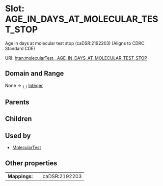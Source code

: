
# Slot: AGE_IN_DAYS_AT_MOLECULAR_TEST_STOP

Age in days at molecular test stop (caDSR:2192203) (Aligns to CDRC Standard CDE)

URI: [htan:molecularTest__AGE_IN_DAYS_AT_MOLECULAR_TEST_STOP](https://w3id.org/htan/molecularTest__AGE_IN_DAYS_AT_MOLECULAR_TEST_STOP)


## Domain and Range

None &#8594;  <sub>1..1</sub> [Integer](types/Integer.md)

## Parents


## Children


## Used by

 * [MolecularTest](MolecularTest.md)

## Other properties

|  |  |  |
| --- | --- | --- |
| **Mappings:** | | caDSR:2192203 |